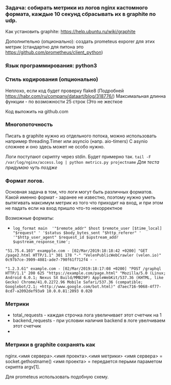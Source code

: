 
### Задача: собирать метрики из логов nginx кастомного формата,  каждые 10 секунд сбрасывать их в graphite по udp.

Как установить graphite: https://help.ubuntu.ru/wiki/graphite

Дополнительно (опционально): создать prometeus exporer для этих метрик
(стандартно для питона это https://github.com/prometheus/client_python)

### Язык программирования: python3 

### Стиль кодирования (опционально)
Неплохо, если код будет проверку flake8
(Подробней https://habr.com/ru/company/dataart/blog/318776/)
Максимальная длинна функции - по возможности 25 строк  (Это не жесткое 

Код выложить на github.com

### Многопоточность 
Писать в graphite нужно из отдельного потока, можно использовать например threading.Timer или asyncio (напр. aio-timers)
C asynio сложнее и оно здесь может не особо нужно.

Логи поступают скрипту через stdin. Будет примерно так. `tail -F /var/log/nginx/access.log | python metrics.py projectname`
*Для теста придумаю чуть поздже*

### Формат логов.
Основная задача  в том, что логи могут быть различных форматов. Какой именно формат - заранее не известно, поэтому нужно уметь вытягивать максимум метрик из того что приходит на вход, и при этом не падать если на вход пришло что-то некорректное

Возможные форматы:
* `log_format main  '"$remote_addr" $host $remote_user [$time_local] "$request" '
                 '$status $body_bytes_sent "$http_referer" '
                     '"$http_user_agent" $request_id $upstream_addr $upstream_response_time';`
                     
`"51.75.4.103" exampple.com - [02/Mar/2019:18:18:42 +0200] "GET /page2.html HTTP/1.1" 301 178 "-" "VelenPublicWebCrawler (velen.io)" 0c97b7ce-3909-4081-ade7-790f61f712f4 - -`

`"1.2.3.61" example.com - [02/Mar/2019:18:17:08 +0200] "POST /graphql HTTP/1.1" 200 625 "https://example.com/page.html" "Mozilla/5.0 (Linux; Android 6.0.1; Nexus 5X Build/MMB29P) AppleWebKit/537.36 (KHTML, like Gecko) Chrome/41.0.2272.96 Mobile Safari/537.36 (compatible; Googlebot/2.1; +http://www.google.com/bot.html)" d7aec716-9068-4f77-8cd7-a2092def93a9 10.0.0.81:2093 0.020`



### Метрики
* total_requests - каждая строчка лога увеличивает этот счетчик на 1
* backend_requests - при условии наличия backend в логе увелчиваем этот счетчик
* 

### Метрики в graphite сохранять как 
nginx.<имя сервера>.<имя проекта>.<имя метрики>
<имя сервера> = socket.gethostname()
<имя проекта> = передается перыми параметом скрипта argv[1]. 

Для prometeus использовать подобную схему.
